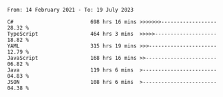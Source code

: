 <!-- [![Top Langs](https://github-readme-stats.vercel.app/api/top-langs/?username=thititongumpun&layout=compact&langs_count=7&theme=prussian)](https://github.com/thititongumpun)
[![Anurag's GitHub stats](https://github-readme-stats.vercel.app/api?username=thititongumpun&hide=stars&show_icons=true&theme=prussian)](https://github.com/thititongumpun) -->

<!--START_SECTION:waka-->

```text
From: 14 February 2021 - To: 19 July 2023

C#                         698 hrs 16 mins >>>>>>>------------------   28.32 %
TypeScript                 464 hrs 3 mins  >>>>>--------------------   18.82 %
YAML                       315 hrs 19 mins >>>----------------------   12.79 %
JavaScript                 168 hrs 16 mins >>-----------------------   06.82 %
Java                       119 hrs 6 mins  >------------------------   04.83 %
JSON                       108 hrs 6 mins  >------------------------   04.38 %
```

<!--END_SECTION:waka-->
